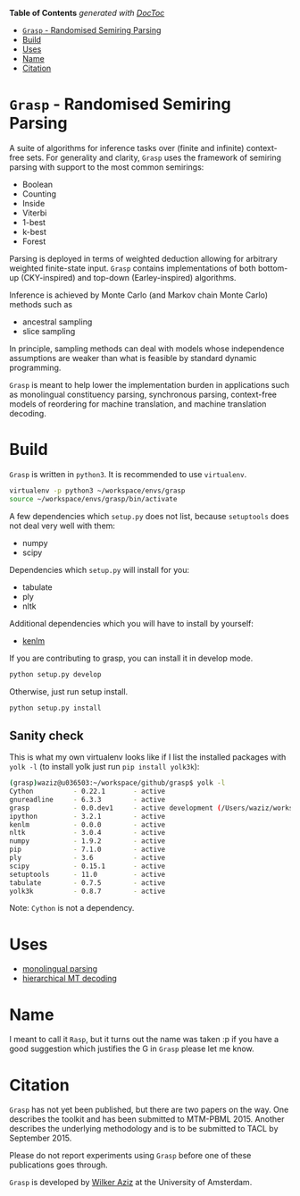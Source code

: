 <!-- START doctoc generated TOC please keep comment here to allow auto update -->
<!-- DON'T EDIT THIS SECTION, INSTEAD RE-RUN doctoc TO UPDATE -->
**Table of Contents**  *generated with [DocToc](https://github.com/thlorenz/doctoc)*

- [`Grasp` - Randomised Semiring Parsing](#grasp---randomised-semiring-parsing)
- [Build](#build)
- [Uses](#uses)
- [Name](#name)
- [Citation](#citation)

<!-- END doctoc generated TOC please keep comment here to allow auto update -->

# `Grasp` - Randomised Semiring Parsing

A suite of algorithms for inference tasks over (finite and infinite) context-free sets.
For generality and clarity, `Grasp` uses the framework of semiring parsing with support to the most common semirings:
 * Boolean
 * Counting
 * Inside
 * Viterbi
 * 1-best
 * k-best
 * Forest

Parsing is deployed in terms of weighted deduction allowing for arbitrary weighted finite-state input.
`Grasp` contains implementations of both bottom-up (CKY-inspired) and top-down (Earley-inspired) algorithms.

Inference is achieved by Monte Carlo (and Markov chain Monte Carlo) methods such as
 * ancestral sampling
 * slice sampling

In principle, sampling methods can deal with models whose independence assumptions are weaker than what
is feasible by standard dynamic programming.

`Grasp` is meant to help lower the implementation burden in applications such as monolingual constituency parsing,
synchronous parsing, context-free models of reordering for machine translation, and machine translation decoding.

# Build

`Grasp` is written in `python3`. It is recommended to use `virtualenv`.


```bash
virtualenv -p python3 ~/workspace/envs/grasp
source ~/workspace/envs/grasp/bin/activate
```


A few dependencies which `setup.py` does not list, because `setuptools` does not deal very well with them:

 * numpy
 * scipy

Dependencies which `setup.py` will install for you:

 * tabulate
 * ply
 * nltk

Additional dependencies which you will have to install by yourself:

 * [kenlm](https://github.com/kpu/kenlm.git)


If you are contributing to grasp, you can install it in develop mode.


```bash
python setup.py develop
```


Otherwise, just run setup install.

```bash
python setup.py install
```


## Sanity check

This is what my own virtualenv looks like if I list the installed packages with `yolk -l` (to install yolk just run `pip install yolk3k`):

```bash
(grasp)waziz@u036503:~/workspace/github/grasp$ yolk -l
Cython          - 0.22.1       - active
gnureadline     - 6.3.3        - active
grasp           - 0.0.dev1     - active development (/Users/waziz/workspace/github/grasp)
ipython         - 3.2.1        - active
kenlm           - 0.0.0        - active
nltk            - 3.0.4        - active
numpy           - 1.9.2        - active
pip             - 7.1.0        - active
ply             - 3.6          - active
scipy           - 0.15.1       - active
setuptools      - 11.0         - active
tabulate        - 0.7.5        - active
yolk3k          - 0.8.7        - active
```

Note: `Cython` is not a dependency.

# Uses


* [monolingual parsing](grasp/cfg/README.md)
* [hierarchical MT decoding](grasp/mt/README.md)


# Name

I meant to call it `Rasp`, but it turns out the name was taken :p
if you have a good suggestion which justifies the G in `Grasp` please let me know.


# Citation

`Grasp` has not yet been published, but there are two papers on the way.
One describes the toolkit and has been submitted to MTM-PBML 2015.
Another describes the underlying methodology and is to be submitted to TACL by September 2015.

Please do not report experiments using `Grasp` before one of these publications goes through.

`Grasp` is developed by [Wilker Aziz](http://wilkeraziz.github.io) at the University of Amsterdam.
